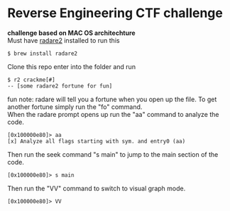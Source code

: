 # Reverse Engineering CTF challenge 
**challenge based on MAC OS architechture**   
Must have [radare2](https://github.com/radareorg/radare2) installed to run this
```
$ brew install radare2
```
Clone this repo enter into the folder and run
```
$ r2 crackme[#]
-- [some radare2 fortune for fun]
```
fun note: radare will tell you a fortune when you open up the file. To get another fortune simply run the "fo" command.   
When the radare prompt opens up run the "aa" command to analyze the code.
```
[0x100000e80]> aa
[x] Analyze all flags starting with sym. and entry0 (aa)
```
Then run the seek command "s main" to jump to the main section of the code.
```
[0x100000e80]> s main
``` 
Then run the "VV" command to switch to visual graph mode.
```
[0x100000e80]> VV
```